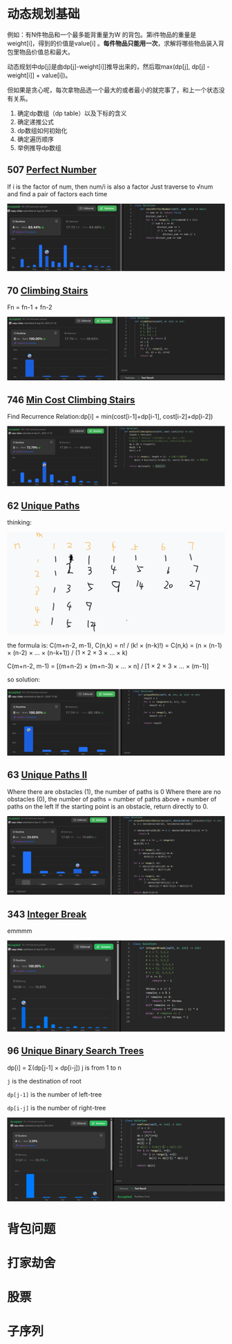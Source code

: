 # 动态规划基础

例如：有N件物品和一个最多能背重量为W 的背包。第i件物品的重量是weight[i]，得到的价值是value[i] 。**每件物品只能用一次**，求解将哪些物品装入背包里物品价值总和最大。

动态规划中dp[j]是由dp[j]-weight[i]]推导出来的，然后取max(dp[j], dp[j] - weight[i]] + value[i])。

但如果是贪心呢，每次拿物品选一个最大的或者最小的就完事了，和上一个状态没有关系。

1. 确定dp数组（dp table）以及下标的含义
2. 确定递推公式
3. dp数组如何初始化
4. 确定遍历顺序
5. 举例推导dp数组

## 507 [Perfect Number](https://leetcode.com/problems/perfect-number/)

If i is the factor of num, then num/i is also a factor
Just traverse to √num and find a pair of factors each time

![image-20250829170906082](assets/image-20250829170906082.png)



## 70 [Climbing Stairs](https://leetcode.com/problems/climbing-stairs/)

Fn = fn-1 + fn-2

![image-20250830211059173](assets/image-20250830211059173.png)



## 746 [Min Cost Climbing Stairs](https://leetcode.com/problems/min-cost-climbing-stairs/)

Find Recurrence Relation:dp[i] = min(cost[i-1]+dp[i-1], cost[i-2]+dp[i-2])

![image-20250901171041384](assets/image-20250901171041384.png)



## 62 [Unique Paths](https://leetcode.com/problems/unique-paths/)

thinking:

![image-20250901172830006](assets/image-20250901172830006.png)

the formula is: C(m+n-2, m-1), C(n,k) = n! / (k! × (n-k)!) = C(n,k) = (n × (n-1) × (n-2) × ... × (n-k+1)) / (1 × 2 × 3 × ... × k)

C(m+n-2, m-1) = [(m+n-2) × (m+n-3) × ... × n] / [1 × 2 × 3 × ... × (m-1)]

so solution:

![image-20250901173521185](assets/image-20250901173521185.png)



## 63 [Unique Paths II](https://leetcode.com/problems/unique-paths-ii/)

Where there are obstacles (1), the number of paths is 0
Where there are no obstacles (0), the number of paths = number of paths above + number of paths on the left
If the starting point is an obstacle, return directly to 0.

![image-20250901175627137](assets/image-20250901175627137.png)



## 343 [Integer Break](https://leetcode.com/problems/integer-break/)

emmmm

![image-20250902193459633](assets/image-20250902193459633.png)



## 96 [Unique Binary Search Trees](https://leetcode.com/problems/unique-binary-search-trees/)

dp[i] = Σ(dp[j-1] × dp[i-j])  j is from 1 to n

`j` is the destination of root

`dp[j-1]` is the number of left-tree

`dp[i-j]` is the number of right-tree

![image-20250902201300539](assets/image-20250902201300539.png)



# 背包问题





# 打家劫舍



# 股票



#  子序列

